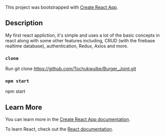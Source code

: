 This project was bootstrapped with [Create React App](https://github.com/facebook/create-react-app).

## Description
My first react appliction, it's simple and uses a lot of the basic concepts in react along with some other features including, CRUD (with the firebase realtime database), authentication, Redux, Axios and more. 

### `clone`

Run git clone https://github.com/Tochukwuibe/Burger_Joint.git

### `npm start`
npm start


## Learn More

You can learn more in the [Create React App documentation](https://facebook.github.io/create-react-app/docs/getting-started).

To learn React, check out the [React documentation](https://reactjs.org/).
